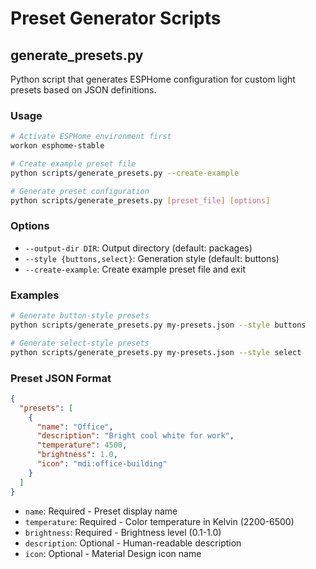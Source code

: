 # Preset Generator Scripts

## generate_presets.py

Python script that generates ESPHome configuration for custom light presets based on JSON definitions.

### Usage

```bash
# Activate ESPHome environment first
workon esphome-stable

# Create example preset file
python scripts/generate_presets.py --create-example

# Generate preset configuration
python scripts/generate_presets.py [preset_file] [options]
```

### Options

- `--output-dir DIR`: Output directory (default: packages)
- `--style {buttons,select}`: Generation style (default: buttons)
- `--create-example`: Create example preset file and exit

### Examples

```bash
# Generate button-style presets
python scripts/generate_presets.py my-presets.json --style buttons

# Generate select-style presets
python scripts/generate_presets.py my-presets.json --style select
```

### Preset JSON Format

```json
{
  "presets": [
    {
      "name": "Office",
      "description": "Bright cool white for work",
      "temperature": 4500,
      "brightness": 1.0,
      "icon": "mdi:office-building"
    }
  ]
}
```

- `name`: Required - Preset display name
- `temperature`: Required - Color temperature in Kelvin (2200-6500)
- `brightness`: Required - Brightness level (0.1-1.0)  
- `description`: Optional - Human-readable description
- `icon`: Optional - Material Design icon name